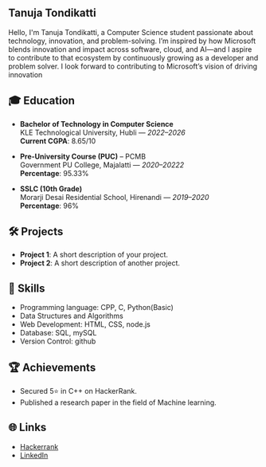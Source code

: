 ## Tanuja Tondikatti

Hello, I'm Tanuja Tondikatti, a Computer Science student passionate about technology, innovation, and problem-solving. I’m inspired by how Microsoft blends innovation and impact across software, cloud, and AI—and I aspire to contribute to that ecosystem by continuously growing as a developer and problem solver. I look forward to contributing to Microsoft’s vision of driving innovation

## 🎓 Education

- **Bachelor of Technology in Computer Science**  
  KLE Technological University, Hubli — *2022–2026*  
  **Current CGPA**: 8.65/10 

- **Pre-University Course (PUC)** – PCMB  
  Government PU College, Majalatti — *2020–20222*  
  **Percentage**: 95.33%

- **SSLC (10th Grade)**  
  Morarji Desai Residential School, Hirenandi  — *2019–2020*  
  **Percentage**: 96%

  
## 🛠️ Projects
- **Project 1**: A short description of your project.
- **Project 2**: A short description of another project.

## 🚀 Skills
- Programming language: CPP, C, Python(Basic)
- Data Structures and Algorithms
- Web Development: HTML, CSS, node.js
- Database: SQL, mySQL
- Version Control: github

## 🏆 Achievements
  - Secured 5⭐ in C++ on HackerRank.
  - Published a research paper in the field of Machine learning.

## 🌐 Links
- [Hackerrank](https://www.hackerrank.com/profile/tondikattitanuja)
- [LinkedIn](https://www.linkedin.com/in/tanuja-tondikatti-931963269/)
